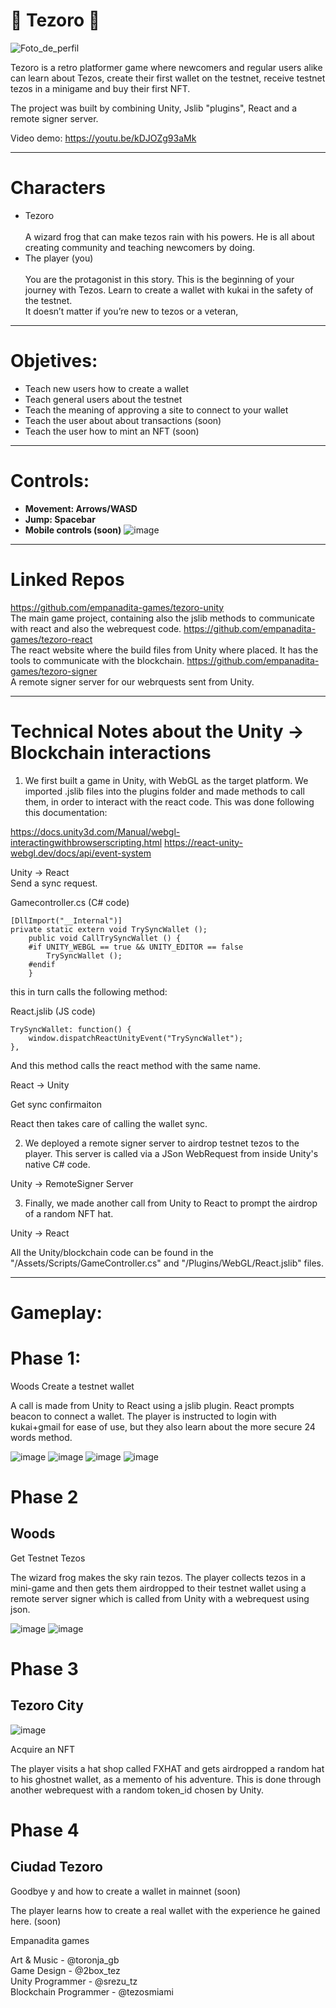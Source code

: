 # 🐸 Tezoro 🐸


![Foto_de_perfil](https://user-images.githubusercontent.com/40881833/193447541-f75be454-ed80-466e-9c92-e7f2a17a1a4d.png)



Tezoro is a retro platformer game where newcomers and regular users alike can learn about Tezos, create their first wallet on the testnet, receive testnet tezos in a minigame and buy their first NFT.

The project was built by combining Unity, Jslib "plugins", React and a remote signer server.

Video demo:
https://youtu.be/kDJOZg93aMk

---


# Characters



* Tezoro \
 \
A wizard frog that can make tezos rain with his powers. He is all about creating community and teaching newcomers by doing.
* The player (you) \
 \
You are the protagonist in this story. This is the beginning of your journey with Tezos. Learn to create a wallet with kukai in the safety of the testnet. \
It doesn’t matter if you’re new to tezos or a veteran,


---


# Objetives:



* Teach new users how to create a wallet
* Teach general users about the testnet
* Teach the meaning of approving a site to connect to your wallet
* Teach the user about about transactions (soon)
* Teach the user how to mint an NFT (soon)


---


# Controls:



* **Movement: Arrows/WASD**
* **Jump: Spacebar**
* **Mobile controls (soon)**
![image](https://user-images.githubusercontent.com/40881833/193447842-2ecf8805-9814-4c2f-8233-0ef01f68f0c6.png)


---

# Linked Repos

https://github.com/empanadita-games/tezoro-unity  
The main game project, containing also the jslib methods to communicate with react and also the webrequest code.
https://github.com/empanadita-games/tezoro-react  
The react website where the build files from Unity where placed. It has the tools to communicate with the blockchain.
https://github.com/empanadita-games/tezoro-signer  
A remote signer server for our webrquests sent from Unity.

---

# Technical Notes about the Unity -> Blockchain interactions  

1. We first built a game in Unity, with WebGL as the target platform. We imported .jslib files into the plugins folder and made methods to call them, in order to interact with the react code. This was done following this documentation:    

https://docs.unity3d.com/Manual/webgl-interactingwithbrowserscripting.html
https://react-unity-webgl.dev/docs/api/event-system    

Unity -> React  
Send a sync request.  

Gamecontroller.cs (C# code)  

    [DllImport("__Internal")]  
    private static extern void TrySyncWallet ();  
        public void CallTrySyncWallet () {  
        #if UNITY_WEBGL == true && UNITY_EDITOR == false  
            TrySyncWallet ();  
        #endif  
        }  

this in turn calls the following method:  

React.jslib (JS code)  

    TrySyncWallet: function() {  
        window.dispatchReactUnityEvent("TrySyncWallet");  
    },  
  
 And this method calls the react method with the same name.  

React -> Unity  
  
Get sync confirmaiton  

React then takes care of calling the wallet sync.  

2. We deployed a remote signer server to airdrop testnet tezos to the player. This server is called via a JSon WebRequest from inside Unity's native C# code.  

Unity -> RemoteSigner Server  

3. Finally, we made another call from Unity to React to prompt the airdrop of a random NFT hat.  

Unity -> React  

All the Unity/blockchain code can be found in the "/Assets/Scripts/GameController.cs" and "/Plugins/WebGL/React.jslib" files.  

---


# Gameplay:


# Phase 1: 
Woods
Create a testnet wallet

A call is made from Unity to React using a jslib plugin. React prompts beacon to connect a wallet.
The player is instructed to login with kukai+gmail for ease of use, but they also learn about the more secure 24 words method.

![image](https://user-images.githubusercontent.com/40881833/193447861-bb5610e7-9b00-4667-911e-d0103633527b.png)
![image](https://user-images.githubusercontent.com/40881833/193447791-8a003628-a5cc-4d45-9a49-a58b9c8f4813.png)
![image](https://user-images.githubusercontent.com/40881833/193447814-3d5d5418-3766-4ff7-92ef-2a2ecc6f6727.png)
![image](https://user-images.githubusercontent.com/40881833/193447871-224e3dc8-32ab-449a-8345-4c5f535f249b.png)


# Phase 2
## Woods
Get Testnet Tezos

The wizard frog makes the sky rain tezos.
The player collects tezos in a mini-game and then gets them airdropped to their testnet wallet using a remote server signer which is called from Unity with a webrequest using json.

![image](https://user-images.githubusercontent.com/40881833/193447896-01e20c10-81a9-4a76-a397-60aca6b7e04f.png)
![image](https://user-images.githubusercontent.com/40881833/193447915-16a3551a-dcb7-4d2d-9013-561e573c4c60.png)


# Phase 3 
## Tezoro City

![image](https://user-images.githubusercontent.com/40881833/193447941-c4484fbb-4606-4d17-9b03-c371d7f26e31.png)

Acquire an NFT

The player visits a hat shop called FXHAT and gets airdropped a random hat to his ghostnet wallet, as a memento of his adventure.
This is done through another webrequest with a random token_id chosen by Unity.

# Phase 4
## Ciudad Tezoro
Goodbye y and how to create a wallet in mainnet (soon)

The player learns how to create a real wallet with the experience he gained here. (soon)

Empanadita games <br/>

Art & Music - @toronja_gb <br/>
Game Design - @2box_tez <br/>
Unity Programmer - @srezu_tz <br/>
Blockchain Programmer - @tezosmiami <br/>
